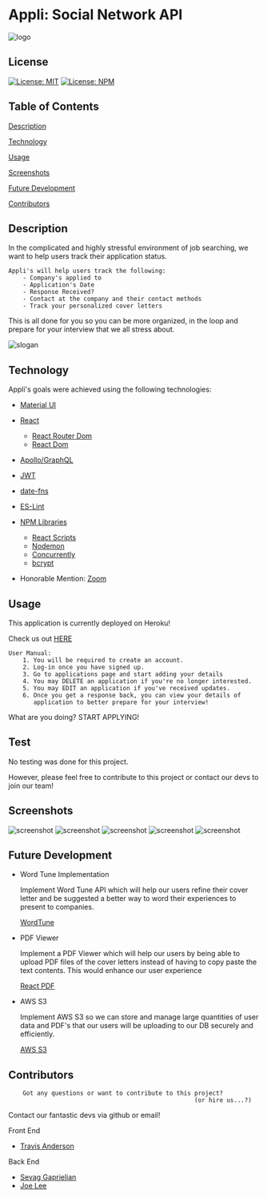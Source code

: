 # Appli: Social Network API
![logo](./Assets/images/logo-icon.png)

## License
  [![License: MIT](https://img.shields.io/badge/License-MIT-yellow.svg)](https://opensource.org/licenses/MIT)
  [![License: NPM](https://img.shields.io/badge/License-NPM-blue.svg)](https://docs.npmjs.com/policies/npm-license)

## Table of Contents
[Description](#description)

[Technology](#technology)

[Usage](#usage)

[Screenshots](#screenshots)

[Future Development](#future)

[Contributors](#contributors)

## Description
In the complicated and highly stressful environment of job searching, we want to help users track their application status. 

    Appli's will help users track the following: 
        - Company's applied to 
        - Application's Date
        - Response Received?
        - Contact at the company and their contact methods
        - Track your personalized cover letters

This is all done for you so you can be more organized, in the loop and prepare for your interview that we all stress about. 

![slogan](./Assets/images/slogan.png)

## Technology
Appli's goals were achieved using the following technologies: 
- [Material UI](https://mui.com/)
- [React](https://reactjs.org/)
    - [React Router Dom](https://v5.reactrouter.com/web/guides/quick-start)
    - [React Dom](https://reactjs.org/docs/react-dom.html)
- [Apollo/GraphQL](https://www.apollographql.com/)
- [JWT](https://jwt.io/)
- [date-fns](https://date-fns.org/)
- [ES-Lint](https://eslint.org/)
- [NPM Libraries](https://www.npmjs.com/)
    - [React Scripts](https://www.npmjs.com/package/react-scripts)
    - [Nodemon](https://www.npmjs.com/package/nodemon)
    - [Concurrently](https://www.npmjs.com/package/concurrently)
    - [bcrypt](https://www.npmjs.com/package/bcrypt)

- Honorable Mention: [Zoom](https://zoom.us/)

## Usage
This application is currently deployed on Heroku! 

Check us out [HERE](https://appli-official.herokuapp.com/)
```
User Manual: 
    1. You will be required to create an account. 
    2. Log-in once you have signed up. 
    3. Go to applications page and start adding your details 
    4. You may DELETE an application if you're no longer interested. 
    5. You may EDIT an application if you've received updates. 
    6. Once you get a response back, you can view your details of 
       application to better prepare for your interview! 
```
What are you doing? START APPLYING!

## Test
No testing was done for this project. 

However, please feel free to contribute to this project or contact our devs to join our team! 

## Screenshots
![screenshot](./Assets/images/login.png)
![screenshot](./Assets/images/company.png)
![screenshot](./Assets/images/contactinfo.png)
![screenshot](./Assets/images/coverletter.png)
![screenshot](./Assets/images/accounts.png)

## Future Development 
- Word Tune Implementation

    Implement Word Tune API which will help our users refine their cover letter and be suggested a better way to word their experiences to present to companies.  

    [WordTune](https://www.wordtune.com/?utm_campaign=BrandSearch&ad_set_name=Wordtune&utm_source=google-search&utm_medium=cpc&utm_campaign=BrandSearch&ad_set_name=Wordtune&utm_term=%2Bword%20%2Btune&gclid=CjwKCAjwi6WSBhA-EiwA6Niokxg4IQ4YQamrOI-UdYhl0SjTazhi6SkV7H3oj4rBirBVMrQwj4mYKBoCUFsQAvD_BwE)
- PDF Viewer
    
    Implement a PDF Viewer which will help our users by being able to upload PDF files of the cover letters instead of having to copy paste the text contents. This would enhance our user experience

    [React PDF](https://www.npmjs.com/package/react-pdf)
- AWS S3

    Implement AWS S3 so we can store and manage large quantities of user data and PDF's that our users will be uploading to our DB securely and efficiently. 

    [AWS S3](https://aws.amazon.com/s3/)

## Contributors
```
    Got any questions or want to contribute to this project?
                                                    (or hire us...?) 
```
Contact our fantastic devs via github or email!

Front End
  - [Travis Anderson](https://github.com/Travis-Anderson023)

Back End
  - [Sevag Gaprielian](https://github.com/sevaggap)
  - [Joe Lee](https//:github.com/Jollypong) 

## 